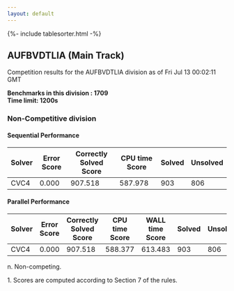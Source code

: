 ```yaml
---
layout: default
---
```

{%- include tablesorter.html -%}

##  AUFBVDTLIA (Main Track)

Competition results for the AUFBVDTLIA division as of Fri Jul 13 00:02:11 GMT

**Benchmarks in this division : 1709  
Time limit: 1200s** 

###  Non-Competitive division 
#### Sequential Performance

<table id="sequential" class="result sorted">
<thead><tr class="center">
  <th>Solver</th>
  <th>Error Score</th>
  <th>Correctly Solved Score</th>
  <th>CPU time Score</th>
  <th>Solved</th>
  <th>Unsolved</th>
</tr></thead><tr>
  <td>CVC4</td>
  <td>0.000</td>
  <td>907.518</td>
  <td>587.978</td>
<td>903</td>
<td>806</td>
</tr></table>

#### Parallel Performance

<table id="parallel" class="result sorted">
<thead><tr class="center">
  <th>Solver</th>
  <th>Error Score</th>
  <th>Correctly Solved Score</th>
  <th>CPU time Score</th>
  <th>WALL time Score</th>
  <th>Solved</th>
  <th>Unsolved</th>
</tr></thead><tr>
  <td>CVC4</td>
<td>0.000</td><td>907.518</td><td>588.377</td><td>613.483</td><td>903</td><td>806</td></tr></table>
 <span id="fn"> n. Non-competing. </span>

 <span id="fn1"> 1. Scores are computed according to Section 7 of the rules. </span>


